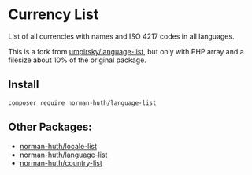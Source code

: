 # Currency List

List of all currencies with names and ISO 4217 codes in all languages.

This is a fork from [umpirsky/language-list](https://github.com/umpirsky/language-list), but only with PHP array and a filesize about 10% of the
original package.

## Install

```shell
composer require norman-huth/language-list
```

## Other Packages:

* [norman-huth/locale-list](https://github.com/Muetze42/locale-list)
* [norman-huth/language-list](https://github.com/Muetze42/language-list)
* [norman-huth/country-list](https://github.com/Muetze42/country-list)
